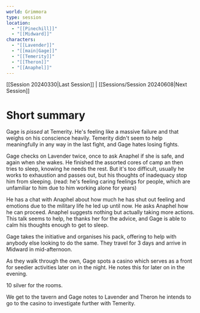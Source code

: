 ```yaml
---
world: Grimmora
type: session
location:
  - "[[Pinechill]]"
  - "[[Midward]]"
characters:
  - "[[Lavender]]"
  - "[[main|Gage]]"
  - "[[Temerity]]"
  - "[[Theron]]"
  - "[[Anaphel]]"
---
```

 [[Session 20240330|Last Session]] | [[Sessions/Session 20240608|Next Session]]
# Short summary

Gage is *pissed* at Temerity. He's feeling like a massive failure and that weighs on his conscience heavily. Temerity didn't seem to help meaningfully in any way in the last fight, and Gage hates losing fights.

Gage checks on Lavender twice, once to ask Anaphel if she is safe, and again when she wakes. He finished the assorted cores of camp an then tries to sleep, knowing he needs the rest. But it's too difficult, usually he works to exhaustion and passes out, but his thoughts of inadequacy stop him from sleeping. (read: he's feeling caring feelings for people, which are unfamiliar to him due to him working alone for years) 

He has a chat with Anaphel about how much he has shut out feeling and emotions due to the military life he led up until now. He asks Anaphel how he can proceed. Anaphel suggests nothing but actually taking more actions. This talk seems to help, he thanks her for the advice, and Gage is able to calm his thoughts enough to get to sleep.

Gage takes the initiative and organises his pack, offering to help with anybody else looking to do the same. They travel for 3 days and arrive in Midward in mid-afternoon.

As they walk through the own, Gage spots a casino which serves as a front for seedier activities later on in the night. He notes this for later on in the evening.

10 silver for the rooms.

We get to the tavern and Gage notes to Lavender and Theron he intends to go to the casino to investigate further with Temerity.